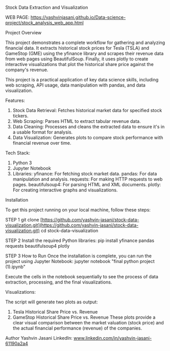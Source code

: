Stock Data Extraction and Visualization

WEB PAGE:  https://yashvinjasani.github.io/Data-science-project/stock_analysis_web_app.html

Project Overview

This project demonstrates a complete workflow for gathering and analyzing financial data. It extracts historical stock prices for Tesla (TSLA) and GameStop (GME) using the yfinance library and scrapes their revenue data from web pages using BeautifulSoup. Finally, it uses plotly to create interactive visualizations that plot the historical share price against the company's revenue.

This project is a practical application of key data science skills, including web scraping, API usage, data manipulation with pandas, and data visualization.

Features:

1. Stock Data Retrieval: Fetches historical market data for specified stock tickers.
2. Web Scraping: Parses HTML to extract tabular revenue data.
3. Data Cleaning: Processes and cleans the extracted data to ensure it's in a usable format for analysis.
4. Data Visualization: Generates plots to compare stock performance with financial revenue over time.

Tech Stack:
1. Python 3
2. Jupyter Notebook
3. Libraries:
               yfinance: For fetching stock market data.
               pandas: For data manipulation and analysis.
               requests: For making HTTP requests to web pages.
               beautifulsoup4: For parsing HTML and XML documents.
               plotly: For creating interactive graphs and visualizations.
   
Installation

To get this project running on your local machine, follow these steps:

STEP 1
git clone [https://github.com/yashvin-jasani/stock-data-visualization.git](https://github.com/yashvin-jasani/stock-data-visualization.git)
cd stock-data-visualization

STEP 2
Install the required Python libraries:
pip install yfinance pandas requests beautifulsoup4 plotly

STEP 3
How to Run
Once the installation is complete, you can run the project using Jupyter Notebook:
jupyter notebook "final python project (1).ipynb"

Execute the cells in the notebook sequentially to see the process of data extraction, processing, and the final visualizations.


Visualizations:

The script will generate two plots as output:
1. Tesla Historical Share Price vs. Revenue
2. GameStop Historical Share Price vs. Revenue
These plots provide a clear visual comparison between the market valuation (stock price) and the actual financial performance (revenue) of the companies.

Author
Yashvin Jasani
LinkedIn: www.linkedin.com/in/yashvin-jasani-61190a2a4
